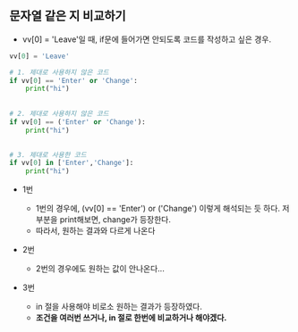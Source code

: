 ## 문자열 같은 지 비교하기



- vv[0] = 'Leave'일 때, if문에 들어가면 안되도록 코드를 작성하고 싶은 경우.

```python
vv[0] = 'Leave'

# 1. 제대로 사용하지 않은 코드
if vv[0] == 'Enter' or 'Change':
    print("hi")
    
    
# 2. 제대로 사용하지 않은 코드
if vv[0] == ('Enter' or 'Change'): 
    print("hi")

    
# 3. 제대로 사용한 코드
if vv[0] in ['Enter','Change']: 
    print("hi")  
```



- 1번

  - 1번의 경우에, (vv[0] == 'Enter') or ('Change') 이렇게 해석되는 듯 하다. 저 부분을 print해보면, change가 등장한다.
  - 따라서, 원하는 결과와 다르게 나온다

  

- 2번
  - 2번의 경우에도 원하는 값이 안나온다...



- 3번
  - in 절을 사용해야 비로소 원하는 결과가 등장하였다.
  - **조건을 여러번 쓰거나, in 절로 한번에 비교하거나 해야겠다.**